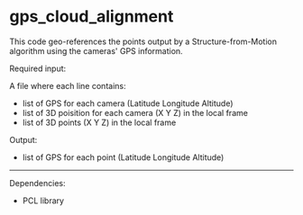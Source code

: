 # gps_cloud_alignment


This code geo-references the points output by a Structure-from-Motion algorithm using the cameras' GPS information.

Required input:

A file where each line contains:

- list of GPS for each camera (Latitude Longitude Altitude)
- list of 3D poisition for each camera (X Y Z) in the local frame
- list of 3D points (X Y Z) in the local frame

Output:
- list of GPS for each point (Latitude Longitude  Altitude)


-----------------
Dependencies:

- PCL library
